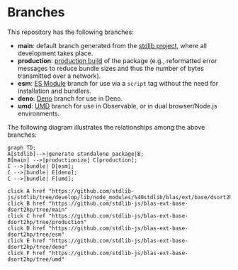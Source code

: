 <!--

@license Apache-2.0

Copyright (c) 2022 The Stdlib Authors.

Licensed under the Apache License, Version 2.0 (the "License");
you may not use this file except in compliance with the License.
You may obtain a copy of the License at

    http://www.apache.org/licenses/LICENSE-2.0

Unless required by applicable law or agreed to in writing, software
distributed under the License is distributed on an "AS IS" BASIS,
WITHOUT WARRANTIES OR CONDITIONS OF ANY KIND, either express or implied.
See the License for the specific language governing permissions and
limitations under the License.

-->

# Branches

This repository has the following branches:

-   **main**: default branch generated from the [stdlib project][stdlib-url], where all development takes place.
-   **production**: [production build][production-url] of the package (e.g., reformatted error messages to reduce bundle sizes and thus the number of bytes transmitted over a network).
-   **esm**: [ES Module][esm-url] branch for use via a `script` tag without the need for installation and bundlers.
-   **deno**: [Deno][deno-url] branch for use in Deno.
-   **umd**: [UMD][umd-url] branch for use in Observable, or in dual browser/Node.js environments.

The following diagram illustrates the relationships among the above branches:

```mermaid
graph TD;
A[stdlib]-->|generate standalone package|B;
B[main] -->|productionize| C[production];
C -->|bundle| D[esm];
C -->|bundle| E[deno];
C -->|bundle| F[umd];

click A href "https://github.com/stdlib-js/stdlib/tree/develop/lib/node_modules/%40stdlib/blas/ext/base/dsort2hp"
click B href "https://github.com/stdlib-js/blas-ext-base-dsort2hp/tree/main"
click C href "https://github.com/stdlib-js/blas-ext-base-dsort2hp/tree/production"
click D href "https://github.com/stdlib-js/blas-ext-base-dsort2hp/tree/esm"
click E href "https://github.com/stdlib-js/blas-ext-base-dsort2hp/tree/deno"
click F href "https://github.com/stdlib-js/blas-ext-base-dsort2hp/tree/umd"
```

[stdlib-url]: https://github.com/stdlib-js/stdlib/tree/develop/lib/node_modules/%40stdlib/blas/ext/base/dsort2hp
[production-url]: https://github.com/stdlib-js/blas-ext-base-dsort2hp/tree/production
[deno-url]: https://github.com/stdlib-js/blas-ext-base-dsort2hp/tree/deno
[umd-url]: https://github.com/stdlib-js/blas-ext-base-dsort2hp/tree/umd
[esm-url]: https://github.com/stdlib-js/blas-ext-base-dsort2hp/tree/esm